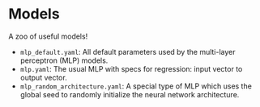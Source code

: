 # Models

A zoo of useful models!

- `mlp_default.yaml`: All default parameters used by the multi-layer perceptron (MLP) models.
- `mlp.yaml`: The usual MLP with specs for regression: input vector to output vector.
- `mlp_random_architecture.yaml`: A special type of MLP which uses the global seed to randomly initialize the neural network architecture.
